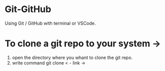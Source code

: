 # Git-GitHub
Using Git / GitHub with terminal or VSCode.

# To clone a git repo to your system -> 
1. open the directory where you whant to clone the git repo.
2. write command git clone < - link -> 


